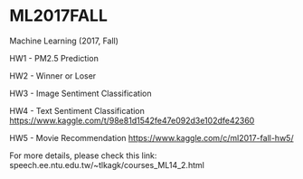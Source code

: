 # ML2017FALL
Machine Learning (2017, Fall)

HW1 - PM2.5 Prediction

HW2 - Winner or Loser

HW3 - Image Sentiment Classification

HW4 - Text Sentiment Classification
	https://www.kaggle.com/t/98e81d1542fe47e092d3e102dfe42360

HW5 - Movie Recommendation
	https://www.kaggle.com/c/ml2017-fall-hw5/

For more details, please check this link:
	speech.ee.ntu.edu.tw/~tlkagk/courses_ML14_2.html


